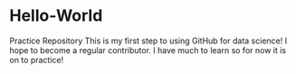 # Hello-World
Practice Repository
This is my first step to using GitHub for data science! I hope to become a regular contributor. I have much to learn so for now it is on to practice!

